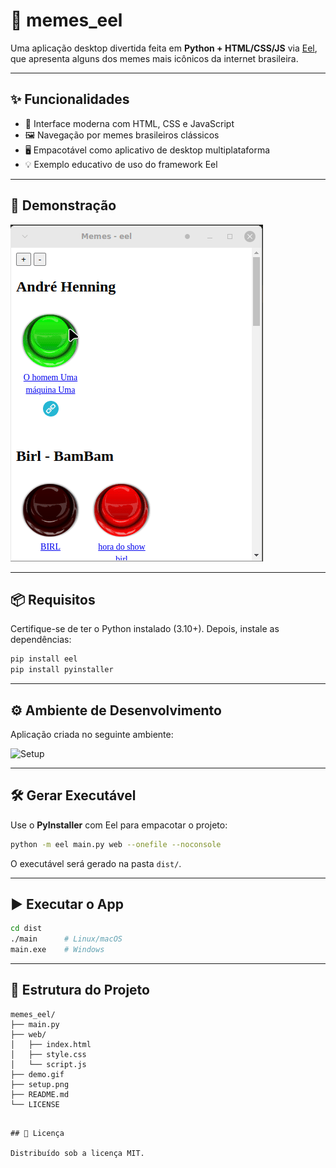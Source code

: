 # 📸 memes_eel


Uma aplicação desktop divertida feita em **Python + HTML/CSS/JS** via [Eel](https://github.com/python-eel/python-eel), que apresenta alguns dos memes mais icônicos da internet brasileira.

---

## ✨ Funcionalidades

- 🎨 Interface moderna com HTML, CSS e JavaScript  
- 🖼️ Navegação por memes brasileiros clássicos  
- 🖥️ Empacotável como aplicativo de desktop multiplataforma  
- 💡 Exemplo educativo de uso do framework Eel  

---

## 📸 Demonstração

![Demo do app](demo.gif)

---

## 📦 Requisitos

Certifique-se de ter o Python instalado (3.10+). Depois, instale as dependências:

```bash
pip install eel
pip install pyinstaller
````

---

## ⚙️ Ambiente de Desenvolvimento

Aplicação criada no seguinte ambiente:

![Setup](setup.png)

---

## 🛠️ Gerar Executável

Use o **PyInstaller** com Eel para empacotar o projeto:

```bash
python -m eel main.py web --onefile --noconsole
```

O executável será gerado na pasta `dist/`.

---

## ▶️ Executar o App

```bash
cd dist
./main      # Linux/macOS
main.exe    # Windows
```

---

## 📁 Estrutura do Projeto

```
memes_eel/
├── main.py
├── web/
│   ├── index.html
│   ├── style.css
│   └── script.js
├── demo.gif
├── setup.png
├── README.md
└── LICENSE
```

```

## 🪪 Licença

Distribuído sob a licença MIT.  
